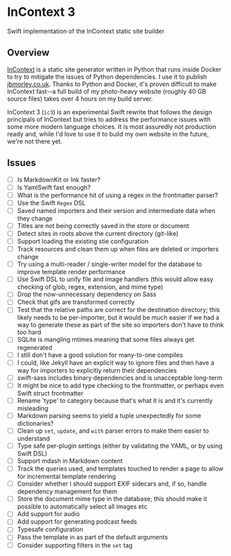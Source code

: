 # InContext 3

Swift implementation of the InContext static site builder

## Overview

[InContext](https://incontext.app) is a static site generator written in Python that runs inside Docker to try to
mitigate the issues of Python dependencies. I use it to publish [jbmorley.co.uk](https://jbmorley.co.uk). Thanks to
Python and Docker, it's proven difficult to make InContext fast--a full build of my photo-heavy website (roughly 40 GB
source files) takes over 4 hours on my build server.

InContext 3 (`ic3`) is an experimental Swift rewrite that follows the design principals of InContext but tries to
address the performance issues with some more modern language choices. It is most assuredly not production ready and,
while I'd love to use it to build my own website in the future, we're not there yet.

## Issues

- [ ] Is MarkdownKit or Ink faster?
- [ ] Is YamlSwift fast enough?
- [ ] What is the performance hit of using a regex in the frontmatter parser?
- [ ] Use the Swift `Regex` DSL
- [ ] Saved named importers and their version and intermediate data when they change
- [ ] Titles are not being correctly saved in the store or document
- [ ] Detect sites in roots above the current directory (git-like)
- [ ] Support loading the existing stie configuration
- [ ] Track resources and clean them up when files are deleted or importers change
- [ ] Try using a multi-reader / single-writer model for the database to improve template render performance
- [ ] Use Swift DSL to unify file and image handlers (this would allow easy checking of glob, regex, extension, and mime
      type)
- [ ] Drop the now-unnecessary dependency on Sass
- [ ] Check that gifs are transformed correctly
- [ ] Test that the relative paths are correct for the destination directory; this likely needs to be per-importer, but
      it would be much easier if we had a way to generate these as part of the site so importers don't have to think too
      hard
- [ ] SQLite is mangling mtimes meaning that some files always get regenerated
- [ ] I still don't have a good solution for many-to-one compiles
- [ ] I could, like Jekyll have an explicit way to ignore files and then have a way for importers to explicitly return
      their dependencies
- [ ] swift-sass includes binary dependencies and is unacceptable long-term
- [ ] It might be nice to add type checking to the frontmatter, or perhaps even Swift struct frontmatter
- [ ] Rename 'type' to category because that's what it is and it's currently misleading
- [ ] Markdown parsing seems to yield a tuple unexpectedly for some dictionaries?
- [ ] Clean up `set`, `update`, and `with` parser errors to make them easier to understand
- [ ] Type safe per-plugin settings (either by validating the YAML, or by using Swift DSL)
- [ ] Support mdash in Markdown content
- [ ] Track the queries used, and templates touched to render a page to allow for incremental template rendering
- [ ] Consider whether I should support EXIF sidecars and, if so, handle dependency management for them
- [ ] Store the document mime type in the database; this should make it possible to automatically select
      all images etc
- [ ] Add support for audio
- [ ] Add support for generating podcast feeds
- [ ] Typesafe configuration
- [ ] Pass the template in as part of the default arguments
- [ ] Consider supporting filters in the `set` tag
